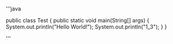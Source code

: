 <p>
'''java

public class Test {
	public static void main(String[] args) {
		System.out.println("Hello World!");
		System.out.println("1_3");
	}
}

'''
</p>